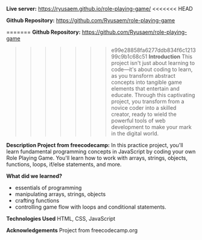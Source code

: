 **Live server:** https://ryusaem.github.io/role-playing-game/
<<<<<<< HEAD

**Github Repository:** https://github.com/Ryusaem/role-playing-game

=======
**Github Repository:** https://github.com/Ryusaem/role-playing-game

>>>>>>> e99e28858fa6277ddb834f6c121399c9b1c68c51
**Introduction**
This project isn't just about learning to code—it's about coding to learn, as you transform abstract concepts into tangible game elements that entertain and educate. Through this captivating project, you transform from a novice coder into a skilled creator, ready to wield the powerful tools of web development to make your mark in the digital world.

**Description Project from freecodecamp:**
In this practice project, you'll learn fundamental programming concepts in JavaScript by coding your own Role Playing Game. You'll learn how to work with arrays, strings, objects, functions, loops, if/else statements, and more.

**What did we learned?**

- essentials of programming
- manipulating arrays, strings, objects
- crafting functions
- controlling game flow with loops and conditional statements.

**Technologies Used**
HTML, CSS, JavaScript

**Acknowledgements**
Project from freecodecamp.org
